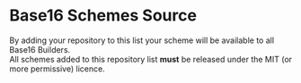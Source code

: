 # Base16 Schemes Source
By adding your repository to this list your scheme will be available to all Base16 Builders.  
All schemes added to this repository list **must** be released under the MIT (or more permissive) licence.
